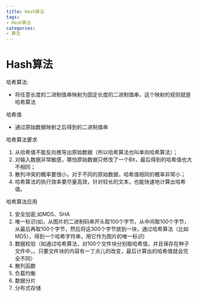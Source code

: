 ```yaml
---
title: Hash算法
tags: 
- Hash算法
categories: 
- 算法
---
```


# Hash算法

哈希算法:
- 将任意长度的二进制值串映射为固定长度的二进制值串，这个映射的规则就是哈希算法

哈希值
- 通过原始数据映射之后得到的二进制值串

哈希算法要求
1. 从哈希值不能反向推导出原始数据（所以哈希算法也叫单向哈希算法）；
2. 对输入数据非常敏感，哪怕原始数据只修改了一个Bit，最后得到的哈希值也大不相同；
3. 散列冲突的概率要很小，对于不同的原始数据，哈希值相同的概率非常小；
4. 哈希算法的执行效率要尽量高效，针对较长的文本，也能快速地计算出哈希值。

哈希算法应用
1. 安全加密,如MD5、SHA
2. 唯一标识(如，从图片的二进制码串开头取100个字节，从中间取100个字节，从最后再取100个字节，然后将这300个字节放到一块，通过哈希算法（比如MD5），得到一个哈希字符串，用它作为图片的唯一标识)
3. 数据校验（如通过哈希算法，对100个文件块分别取哈希值，并且保存在种子文件中，。只要文件块的内容有一丁点儿的改变，最后计算出的哈希值就会完全不同）
4. 散列函数
5. 负载均衡
6. 数据分片
7. 分布式存储
